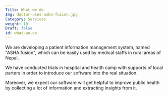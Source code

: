 ```yaml
---
Title: What we do
Img: doctor-uses-asha-fusion.jpg
Category: Services
weight: 10
Draft: false
id: what-we-do
---
```


We are developing a patient information management system, named "ASHA fusion", which can be easily used by medical staffs in rural areas of Nepal.

We have conducted trials in hospital and health camp with supports of local parters in order to introduce our software into the real situation.

Moreover, we expect our software will get helpful to improve public health by collecting a lot of information and extracting insights from it.
